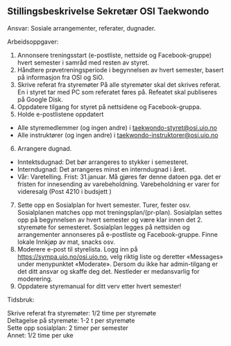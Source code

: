 ## Stillingsbeskrivelse Sekretær OSI Taekwondo

Ansvar: Sosiale arrangementer, referater, dugnader.

Arbeidsoppgaver:

1. Annonsere treningsstart (e-postliste, nettside og Facebook-gruppe) hvert semester i samråd med resten av styret.
2. Håndtere prøvetreningsperiode i begynnelsen av hvert semester, basert på informasjon fra OSI og SiO.
3. Skrive referat fra styremøter
På alle styremøter skal det skrives referat. En i styret tar med PC som referatet føres på. Refeatet skal publiseres på Google Disk.
4. Oppdatere tilgang for styret på nettsidene og Facebook-gruppa.
5. Holde e-postlistene oppdatert
 * Alle styremedlemmer (og ingen andre) i taekwondo-styret@osi.uio.no
 * Alle instruktører (og ingen andre) i taekwondo-instruktorer@osi.uio.no
6. Arrangere dugnad.
 * Inntektsdugnad: Det bør arrangeres to stykker i semesteret.
 * Interndugnad: Det arrangeres minst en interndugnad i året.
  * Vår: Varetelling. Frist: 31.januar. Må gjøres før denne datoen pga. det er fristen for innesending av varebeholdning. Varebeholdning er varer for videresalg (Post 4210 i budsjett )
7. Sette opp en Sosialplan for hvert semester. Turer, fester osv.
Sosialplanen matches opp mot treningsplan/(pr-plan).
Sosialplan settes opp på begynnelsen av hvert semester og være klar innen det 2. styremøte for semesteret.
Sosialplan legges på nettsiden og arrangementer annonseres på e-postliste og Facebook-gruppe.
Finne lokale
Innkjøp av mat, snacks osv.
8. Moderere e-post til styrelista. Logg inn på https://sympa.uio.no/osi.uio.no, velg riktig liste og deretter «Messages» under menypunktet «Moderate». Dersom du ikke har admin-tilgang er det ditt ansvar og skaffe deg det. Nestleder er medansvarlig for moderering.
9. Oppdatere styremanual for ditt verv etter hvert semester!

Tidsbruk:

Skrive referat fra styremøter: 1/2 time per styremøte  
Deltagelse på styremøte: 1-2 t per styremøte  
Sette opp sosialplan: 2 timer per semester  
Annet: 1/2 time per uke
  
  
  
  
  
  